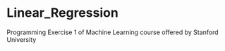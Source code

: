 # Linear_Regression
Programming Exercise 1 of Machine Learning course offered by Stanford University
